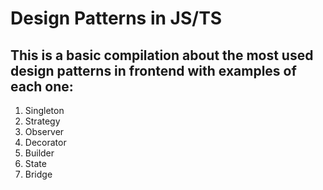 # Design Patterns in JS/TS
## This is a basic compilation about the most used design patterns in frontend with examples of each one:

1. Singleton
2. Strategy
3. Observer
4. Decorator
5. Builder
6. State
7. Bridge
